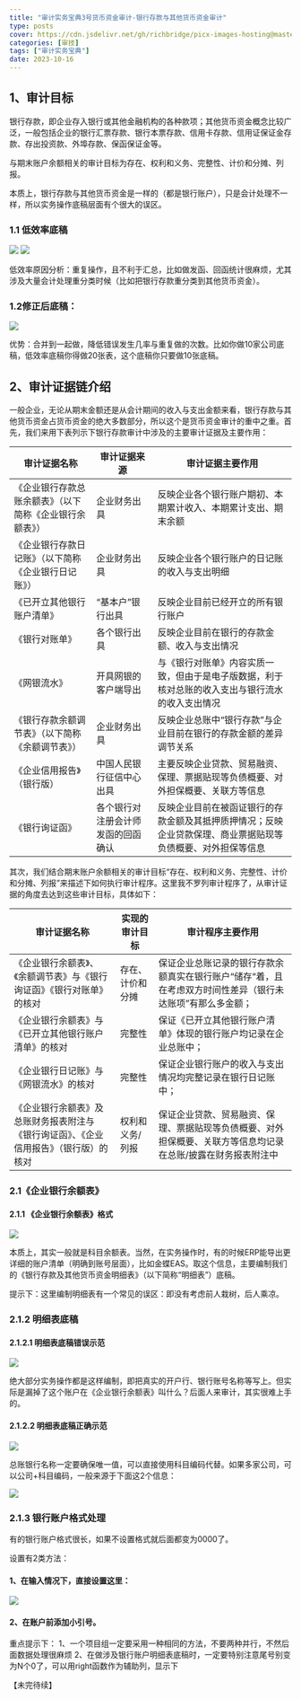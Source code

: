 ```yaml
---
title: "审计实务宝典3号货币资金审计-银行存款与其他货币资金审计"
type: posts
cover: https://cdn.jsdelivr.net/gh/richbridge/picx-images-hosting@master/thumbnail/审技.jpg
categories: [审技]
tags: ["审计实务宝典"]
date: 2023-10-16
---
```

## 1、审计目标
银行存款，即企业存入银行或其他金融机构的各种款项；其他货币资金概念比较广泛，一般包括企业的银行汇票存款、银行本票存款、信用卡存款、信用证保证金存款、存出投资款、外埠存款、保函保证金等。

与期末账户余额相关的审计目标为存在、权利和义务、完整性、计价和分摊、列报。

本质上，银行存款与其他货币资金是一样的（都是银行账户），只是会计处理不一样，所以实务操作底稿层面有个很大的误区。

### 1.1 低效率底稿

![](https://img.richfan.site/audit/审计实务宝典/银行存款与其他货币资金审计_1.webp)
![](https://img.richfan.site/audit/审计实务宝典/银行存款与其他货币资金审计_2.webp)

低效率原因分析：重复操作，且不利于汇总，比如做发函、回函统计很麻烦，尤其涉及大量会计处理重分类时候（比如把银行存款重分类到其他货币资金）。

### 1.2修正后底稿：
![](https://img.richfan.site/audit/审计实务宝典/银行存款与其他货币资金审计_3.webp)

优势：合并到一起做，降低错误发生几率与重复做的次数。比如你做10家公司底稿，低效率底稿你得做20张表，这个底稿你只要做10张底稿。

## 2、审计证据链介绍
一般企业，无论从期末金额还是从会计期间的收入与支出金额来看，银行存款与其他货币资金占货币资金的绝大多数部分，所以这个是货币资金审计的重中之重。首先，我们来用下表列示下银行存款审计中涉及的主要审计证据及主要作用：

| 审计证据名称                       | 审计证据来源            | 审计证据主要作用                                               |
|------------------------------|-------------------|--------------------------------------------------------|
| 《企业银行存款总账余额表》（以下简称《企业银行余额表》） | 企业财务出具            | 反映企业各个银行账户期初、本期累计收入、本期累计支出、期末余额                        |
| 《企业银行存款日记账》（以下简称《企业银行日记账》）   | 企业财务出具            | 反映企业各个银行账户的日记账的收入与支出明细                                 |
| 《已开立其他银行账户清单》                | “基本户”银行出具         | 反映企业目前已经开立的所有银行账户                                      |
| 《银行对账单》                      | 各个银行出具            | 反映企业目前在银行的存款金额、收入与支出情况                                 |
| 《网银流水》                       | 开具网银的客户端导出        | 与《银行对账单》内容实质一致，但由于是电子版数据，利于核对总账的收入支出与银行流水的收入支出情况       |
| 《银行存款余额调节表》（以下简称《余额调节表》）     | 企业财务出具            | 反映企业总账中“银行存款”与企业目前在银行的存款金额的差异调节关系                      |
| 《企业信用报告》（银行版）                | 中国人民银行征信中心出具      | 主要反映企业贷款、贸易融资、保理、票据贴现等负债概要、对外担保概要、关联方等信息               |
| 《银行询证函》                      | 各个银行对注册会计师发函的回函确认 | 反映企业目前在被函证银行的存款金额及其抵押质押情况；反映企业贷款保理、商业票据贴现等负债概要、对外担保等信息 |

其次，我们结合期末账户余额相关的审计目标“存在、权利和义务、完整性、计价和分摊、列报”来描述下如何执行审计程序。这里我不罗列审计程序了，从审计证据的角度去达到这些审计目标，具体如下：

| 审计证据名称                                      | 实现的审计目标  | 审计程序主要作用                                                |
|---------------------------------------------|----------|---------------------------------------------------------|
| 《企业银行余额表》、《余额调节表》与《银行询证函》《银行对账单》的核对         | 存在、计价和分摊 | 保证企业总账记录的银行存款余额真实在银行账户“储存“着，且在考虑双方时间性差异（银行未达账项”有那么多金额；  |
| 《企业银行余额表》与《已开立其他银行账户清单》的核对                  | 完整性      | 保证《已开立其他银行账户清单》体现的银行账户均记录在企业总账中；                        |
| 《企业银行日记账》与《网银流水》的核对                         | 完整性      | 保证企业银行账户的收入与支出情况均完整记录在银行日记账中；                           |
| 《企业银行余额表》及总账财务报表附注与《银行询证函》、《企业信用报告》（银行版）的核对 | 权利和义务/列报 | 保证企业贷款、贸易融资、保理、票据贴现等负债概要、对外担保概要、关联方等信息均记录在总账/披露在财务报表附注中 |


### 2.1《企业银行余额表》
#### 2.1.1 《企业银行余额表》格式
![](https://img.richfan.site/audit/审计实务宝典/银行存款与其他货币资金审计_4.webp)

本质上，其实一般就是科目余额表。当然，在实务操作时，有的时候ERP能导出更详细的账户清单（明确到账号层面），比如金蝶EAS。取这个信息，主要编制我们的《银行存款及其他货币资金明细表》（以下简称“明细表”）底稿。

提示下：这里编制明细表有一个常见的误区：即没有考虑前人栽树，后人乘凉。

### 2.1.2 明细表底稿
#### 2.1.2.1 明细表底稿错误示范

![](https://img.richfan.site/audit/审计实务宝典/银行存款与其他货币资金审计_5.webp)

绝大部分实务操作都是这样编制，即把真实的开户行、银行账号名称等写上。但实际是漏掉了这个账户在《企业银行余额表》叫什么？后面人来审计，其实很难上手的。

#### 2.1.2.2 明细表底稿正确示范


![](https://img.richfan.site/audit/审计实务宝典/银行存款与其他货币资金审计_6.webp)

总账银行名称一定要确保唯一值，可以直接使用科目编码代替。如果多家公司，可以公司+科目编码，一般来源于下面这2个信息：

![](https://img.richfan.site/audit/审计实务宝典/银行存款与其他货币资金审计_7.webp)

### 2.1.3 银行账户格式处理
有的银行账户格式很长，如果不设置格式就后面都变为0000了。

设置有2类方法：

#### 1、在输入情况下，直接设置这里：
![](https://img.richfan.site/audit/审计实务宝典/银行存款与其他货币资金审计_8.webp)

#### 2、在账户前添加小引号。

重点提示下：
1、一个项目组一定要采用一种相同的方法，不要两种并行，不然后面数据处理很麻烦
2、在做涉及银行账户明细表底稿时，一定要特别注意尾号别变为N个0了，可以用right函数作为辅助列，显示下

【未完待续】
